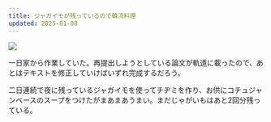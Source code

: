 ```yaml
---
title: ジャガイモが残っているので韓流料理
updated: 2025-01-08
---
```

![](https://i.imgur.com/7UNH5aM.jpeg)

一日家から作業していた。再提出しようとしている論文が軌道に載ったので、あとはテキストを修正していけばいずれ完成するだろう。

二日連続で夜に残っているジャガイモを使ってチヂミを作り、お供にコチュジャンベースのスープをつけたがまあまあうまい。まだじゃがいもはあと2回分残っている。